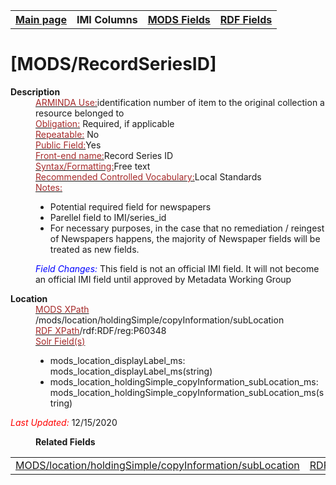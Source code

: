 <!DOCTYPE html>
<html>

<body>
<table style="width:100%">
  <tr>
    <th><a href="index.md">Main page</a></th>
	<th>IMI Columns</th>
    <th><a href="MODS.md">MODS Fields</a></th>
    <th><a href="#">RDF Fields</a></th>
  </tr>
</table>

<h1>[MODS/RecordSeriesID]</h1>
<dl>
  <dt><b>Description</b></dt>
  <dd><ins><font color="brown">ARMINDA Use:</font></ins>identification number of item to the original collection a resource belonged to </dd>
  <dd><ins><font color="brown">Obligation:</font></ins> Required, if applicable</dd>
  <dd><ins><font color="brown">Repeatable:</font></ins> No</dd>
  <dd><ins><font color="brown">Public Field:</font></ins>Yes</dd>
  <dd><ins><font color="brown">Front-end name:</font></ins>Record Series ID</dd>
  <dd><ins><font color="brown">Syntax/Formatting:</font></ins>Free text</dd>
  <dd><ins><font color="brown">Recommended Controlled Vocabulary:</font></ins>Local Standards</dd>
  <dd><ins><font color="brown">Notes: </font></ins>
	<ul>
		<li>Potential required field for newspapers</li>
		<li>Parellel field to IMI/series_id</li>
		<li>For necessary purposes, in the case that no remediation / reingest of Newspapers happens, the majority of Newspaper fields will be treated as new fields. </li>
		</ul>
	</dd>
  <dd><font color="blue"><i>Field Changes: </i></font>This field is not an official IMI field. It will not become an official IMI field until approved by Metadata Working Group</dd>
</dl>
<dl>
<dl>
    <dt><b>Location</b></dt>
		<dd> <ins><font color="brown">MODS XPath </font></ins> /mods/location/holdingSimple/copyInformation/subLocation </dd>
		<dd> <ins><font color="brown">RDF XPath</font></ins>/rdf:RDF/reg:P60348</dd>
		<dd> <ins><font color="brown">Solr Field(s)</font></ins>
			<ul>
				<li>mods_location_displayLabel_ms: mods_location_displayLabel_ms(string)</li>
				<li>mods_location_holdingSimple_copyInformation_subLocation_ms: mods_location_holdingSimple_copyInformation_subLocation_ms(string)</li>
			</ul>
		</dd>
</dl>
	<p><font color="red"><i>Last Updated: </i></font>12/15/2020</p>
</dl>
<dl>
	<dd><b>Related Fields</b></dd>
		<table>
			<td><a href="mods.location.holdingsimple.copyinformation.sublocation.md">MODS/location/holdingSimple/copyInformation/subLocation</a></td>
			<td><a href="rdf.rdau.P60348.md">RDF/rdau:P60348</a></td>
		</table>
</dl>
</body>
</html>